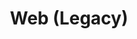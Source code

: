 ---
permalink: false
hideInSitemap: true
tags: level2
key: legacy_en
title: Web (Legacy)
redirect: /de/design-system/legacy/overview/
parent: designsystem_en
order: 70
eleventyExcludeFromCollections: true
---